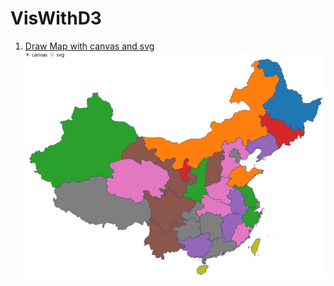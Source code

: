 # VisWithD3

1. [Draw Map with canvas and svg](https://GeoLibra.github.io/VisWithD3/index.html)  
![avatar](./img/map.png)